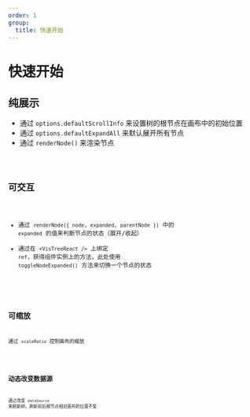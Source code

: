 ```yaml
---
order: 1
group:
  title: 快速开始
---
```


# 快速开始

## 纯展示

- 通过 `options.defaultScrollInfo` 来设置树的根节点在画布中的初始位置
- 通过 `options.defaultExpandAll` 来默认展开所有节点
- 通过 `renderNode()` 来渲染节点

<code src="./Display.jsx" />

## 可交互

- 通过 `renderNode({ node, expanded, parentNode })` 中的 `expanded` 的值来判断节点的状态（展开/收起）
- 通过在 `<VisTreeReact />` 上绑定 `ref`，获得组件实例上的方法，此处使用 `toggleNodeExpanded()` 方法来切换一个节点的状态

<code src="./Interactive.jsx" />

## 可缩放

通过 `scaleRatio` 控制画布的缩放

<code src="./Scalable.jsx" />

## 动态改变数据源

通过改变 `dataSource` 来刷新树，刷新前后根节点相对画布的位置不变

<code src="../index.jsx" />
